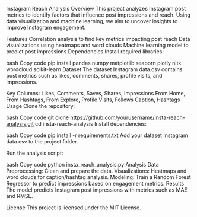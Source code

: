 Instagram Reach Analysis
Overview
This project analyzes Instagram post metrics to identify factors that influence post impressions and reach. Using data visualization and machine learning, we aim to uncover insights to improve Instagram engagement.

Features
Correlation analysis to find key metrics impacting post reach
Data visualizations using heatmaps and word clouds
Machine learning model to predict post impressions
Dependencies
Install required libraries:

bash
Copy code
pip install pandas numpy matplotlib seaborn plotly nltk wordcloud scikit-learn
Dataset
The dataset Instagram data.csv contains post metrics such as likes, comments, shares, profile visits, and impressions.

Key Columns:
Likes, Comments, Saves, Shares, Impressions
From Home, From Hashtags, From Explore, Profile Visits, Follows
Caption, Hashtags
Usage
Clone the repository:

bash
Copy code
git clone https://github.com/yourusername/insta-reach-analysis.git
cd insta-reach-analysis
Install dependencies:

bash
Copy code
pip install -r requirements.txt
Add your dataset Instagram data.csv to the project folder.

Run the analysis script:

bash
Copy code
python insta_reach_analysis.py
Analysis
Data Preprocessing: Clean and prepare the data.
Visualizations: Heatmaps and word clouds for caption/hashtag analysis.
Modeling: Train a Random Forest Regressor to predict impressions based on engagement metrics.
Results
The model predicts Instagram post impressions with metrics such as MAE and RMSE.

License
This project is licensed under the MIT License.

